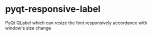 # pyqt-responsive-label
PyQt QLabel which can resize the font responsively accordance with window's size change
